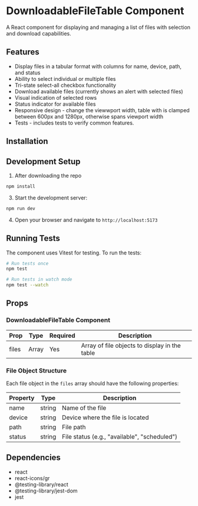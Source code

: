 # DownloadableFileTable Component

A React component for displaying and managing a list of files with selection and download capabilities.

## Features

- Display files in a tabular format with columns for name, device, path, and status
- Ability to select individual or multiple files
- Tri-state select-all checkbox functionality
- Download available files (currently shows an alert with selected files)
- Visual indication of selected rows
- Status indicator for available files
- Responsive design - change the viewwport width, table with is clamped between 600px and 1280px, otherwise spans viewport width
- Tests - includes tests to verify common features.

## Installation

## Development Setup

1. After downloading the repo

```bash
npm install
```

3. Start the development server:

```bash
npm run dev
```

4. Open your browser and navigate to `http://localhost:5173`

## Running Tests

The component uses Vitest for testing. To run the tests:

```bash
# Run tests once
npm test

# Run tests in watch mode
npm test --watch

```

## Props

### DownloadableFileTable Component

| Prop  | Type  | Required | Description                                   |
| ----- | ----- | -------- | --------------------------------------------- |
| files | Array | Yes      | Array of file objects to display in the table |

### File Object Structure

Each file object in the `files` array should have the following properties:

| Property | Type   | Description                                  |
| -------- | ------ | -------------------------------------------- |
| name     | string | Name of the file                             |
| device   | string | Device where the file is located             |
| path     | string | File path                                    |
| status   | string | File status (e.g., "available", "scheduled") |

## Dependencies

- react
- react-icons/gr
- @testing-library/react
- @testing-library/jest-dom
- jest
